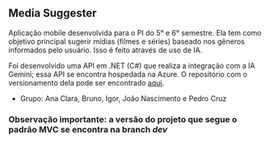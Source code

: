 ## Media Suggester

Aplicação mobile desenvolvida para o PI do 5° e 6° semestre. Ela tem como objetivo principal sugerir mídias (filmes e séries) baseado nos gêneros informados pelo usuário. Isso é feito através de uso de IA.

Foi desenvolvido uma API em .NET (C#) que realiza a integração com a IA Gemini; essa API se encontra hospedada na Azure. O repositório com o versionamento dela pode ser encontrado [aqui](https://github.com/AnaFMel/MediaSuggesterAPI).

- Grupo: Ana Clara, Bruno, Igor, João Nascimento e Pedro Cruz

### Observação importante: a versão do projeto que segue o padrão MVC se encontra na branch *dev*
